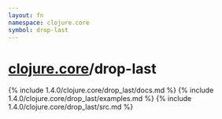 ```yaml
---
layout: fn
namespace: clojure.core
symbol: drop-last
---
```


# [clojure.core](../)/drop-last

{% include 1.4.0/clojure.core/drop_last/docs.md %}
{% include 1.4.0/clojure.core/drop_last/examples.md %}
{% include 1.4.0/clojure.core/drop_last/src.md %}

